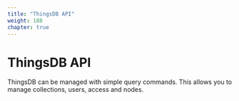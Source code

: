 ```yaml
---
title: "ThingsDB API"
weight: 188
chapter: true
---
```


# ThingsDB API

ThingsDB can be managed with simple query commands. This allows you to manage
collections, users, access and nodes.
